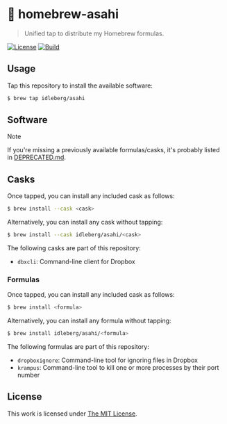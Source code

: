 # :beer: homebrew-asahi

> Unified tap to distribute my Homebrew formulas.

[![License](https://img.shields.io/github/license/idleberg/homebrew-asahi?color=blue&style=for-the-badge)](LICENSE)
[![Build](https://img.shields.io/github/actions/workflow/status/idleberg/homebrew-asahi/audit.yml?style=for-the-badge)](https://github.com/idleberg/homebrew-asahi/actions)

## Usage

Tap this repository to install the available software:

```sh
$ brew tap idleberg/asahi
```

## Software

> [!NOTE]  
> If you're missing a previously available formulas/casks, it's probably listed in [DEPRECATED.md](DEPRECATED.md).

## Casks

Once tapped, you can install any included cask as follows:

```sh
$ brew install --cask <cask>
```

Alternatively, you can install any cask without tapping:

```sh
$ brew install --cask idleberg/asahi/<cask>
```

The following casks are part of this repository:

- `dbxcli`: Command-line client for Dropbox

### Formulas

Once tapped, you can install any included cask as follows:

```sh
$ brew install <formula>
```

Alternatively, you can install any formula without tapping:

```sh
$ brew install idleberg/asahi/<formula>
```

The following formulas are part of this repository:

- `dropboxignore`: Command-line tool for ignoring files in Dropbox
- `krampus`: Command-line tool to kill one or more processes by their port number

## License

This work is licensed under [The MIT License](LICENSE).
